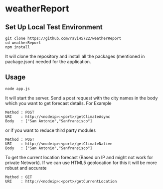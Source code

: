 # weatherReport
## Set Up Local Test Environment
```
git clone https://github.com/ravi45722/weatherReport
cd weatherReport
npm install
```
It will clone the repository and install all the packages (mentioned in package.json) needed for the application.

## Usage
```
node app.js
```
It will start the server. Send a post request with the city names in the body which you want to get forecast details. For Example
```
Method : POST 
URI    : http://<nodeip>:<port>/getClimateAsync 
Body   : ["San Antonio","Sanfransisco"]
```
or if you want to reduce third party modules 
```
Method : POST 
URI    : http://<nodeip>:<port>/getClimateNative
Body   : ["San Antonio","Sanfransisco"]
```
To get the current location forecast (Based on IP and might not work for private Network).   If we can use HTML5 geolocation for this it will be more robust and accurate
```
Method : GET
URI    : http://<nodeip>:<port>/getCurrentLocation
```
